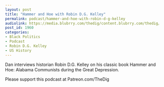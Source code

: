 ```yaml
---
layout: post
title: "Hammer and Hoe with Robin D.G. Kelley"
permalink: podcast/hammer-and-hoe-with-robin-d-g-kelley
audiolink: https://media.blubrry.com/thedig/content.blubrry.com/thedig/The_Dig-EP_306-Kelley.mp3
post_id: 1960
categories: 
- Black Politics
- Podcast
- Robin D.G. Kelley
- US History
---
```


Dan interviews historian Robin D.G. Kelley on his classic book 
Hammer and Hoe: Alabama Communists during the Great Depression.

Please support this podcast at Patreon.com/TheDig